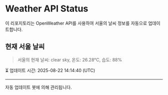 
# Weather API Status

이 리포지토리는 OpenWeather API를 사용하여 서울의 날씨 정보를 자동으로 업데이트합니다.

## 현재 서울 날씨
> 서울의 현재 날씨: clear sky, 온도: 26.28°C, 습도: 88%

⏳ 업데이트 시간: 2025-08-22 14:14:40 (UTC)

---
자동 업데이트 봇에 의해 관리됩니다.

